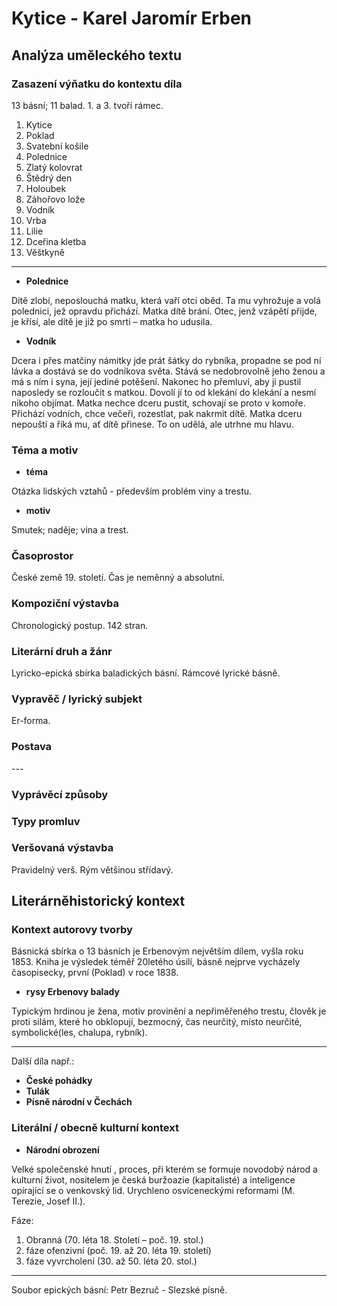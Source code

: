 # Kytice - Karel Jaromír Erben

## Analýza uměleckého textu

### Zasazení výňatku do kontextu díla

13 básní; 11 balad. 1. a 3. tvoří rámec.

1. Kytice
2. Poklad
3. Svatební košile
4. Polednice
5. Zlatý kolovrat
6. Štědrý den
7. Holoubek
8. Záhořovo lože
9. Vodník
10. Vrba
11. Lilie
12. Dceřina kletba
13. Věštkyně

---

- **Polednice**

Dítě zlobí, neposlouchá matku, která vaří otci oběd. Ta mu vyhrožuje a volá polednici, jež opravdu přichází. Matka dítě brání. Otec, jenž vzápětí přijde, je křísí, ale dítě je již po smrti – matka ho udusila. 

- **Vodník**

Dcera i přes matčiny námitky jde prát šátky do rybníka, propadne se pod ní lávka a dostává se do vodníkova světa. Stává se nedobrovolně jeho ženou a má s ním i syna, její jediné potěšení. Nakonec ho přemluví, aby ji pustil naposledy se rozloučit s matkou. Dovolí jí to od klekání do klekání a nesmí nikoho objímat. Matka nechce dceru pustit, schovají se proto v komoře. Přichází vodních, chce večeři, rozestlat, pak nakrmit dítě. Matka dceru nepouští a říká mu, ať dítě přinese. To on udělá, ale utrhne mu hlavu.

### Téma a motiv

- **téma**

Otázka lidských vztahů - především problém viny a trestu.

- **motiv**

Smutek; naděje; vina a trest.

### Časoprostor

České země 19. století. Čas je neměnný a absolutní.

### Kompoziční výstavba

Chronologický postup. 142 stran.

### Literární druh a žánr

Lyricko-epická sbírka baladických básní. Rámcové lyrické básně.

### Vypravěč / lyrický subjekt

Er-forma.

### Postava

\-\-\-

### Vyprávěcí způsoby

### Typy promluv

### Veršovaná výstavba

Pravidelný verš. Rým většinou střídavý. 

## Literárněhistorický kontext

### Kontext autorovy tvorby

Básnická sbírka o 13 básních je Erbenovým největším dílem, vyšla roku 1853. Kniha je výsledek téměř 20letého úsilí, básně nejprve vycházely časopisecky, první (Poklad) v roce 1838.

- **rysy Erbenovy balady**

Typickým hrdinou je žena, motiv provinění a nepřiměřeného trestu, člověk je proti silám, které ho obklopují, bezmocný, čas neurčitý, místo neurčité, symbolické(les, chalupa, rybník).

--- 

Další díla např.:

- **České pohádky**
- **Tulák**
- **Písně národní v Čechách**

### Literální / obecně kulturní kontext

- **Národní obrození**

Velké společenské hnutí , proces, při kterém se formuje novodobý národ a kulturní život, nositelem je česká buržoazie (kapitalisté) a inteligence opírající se o venkovský lid. Urychleno osvíceneckými reformami (M. Terezie, Josef II.).

Fáze: 

1. Obranná (70. léta 18. Století – poč. 19. stol.)
2. fáze ofenzivní (poč. 19. až 20. léta 19. století)
3. fáze vyvrcholení (30. až 50. léta 20. stol.)

---

Soubor epických básní: Petr Bezruč - Slezské písně.